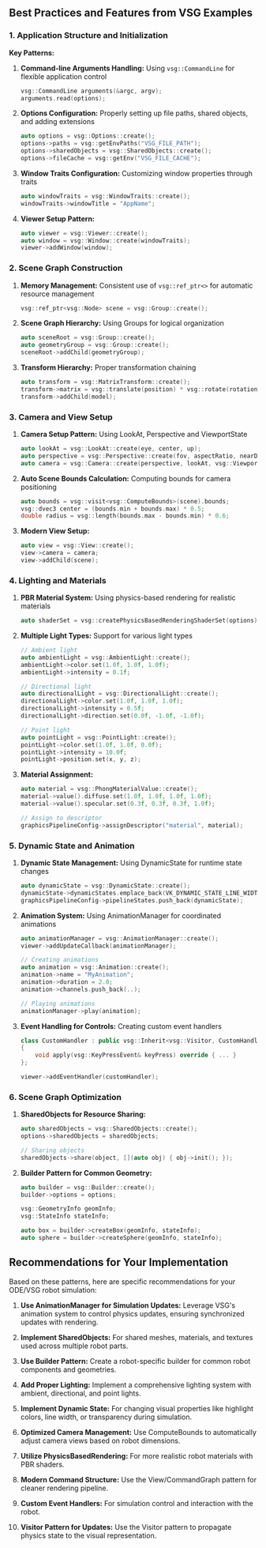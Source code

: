 ## Best Practices and Features from VSG Examples

### 1. Application Structure and Initialization

**Key Patterns:**
1. **Command-line Arguments Handling:** Using `vsg::CommandLine` for flexible application control
   ```cpp
   vsg::CommandLine arguments(&argc, argv);
   arguments.read(options);
   ```

2. **Options Configuration:** Properly setting up file paths, shared objects, and adding extensions
   ```cpp
   auto options = vsg::Options::create();
   options->paths = vsg::getEnvPaths("VSG_FILE_PATH");
   options->sharedObjects = vsg::SharedObjects::create();
   options->fileCache = vsg::getEnv("VSG_FILE_CACHE");
   ```

3. **Window Traits Configuration:** Customizing window properties through traits
   ```cpp
   auto windowTraits = vsg::WindowTraits::create();
   windowTraits->windowTitle = "AppName";
   ```

4. **Viewer Setup Pattern:**
   ```cpp
   auto viewer = vsg::Viewer::create();
   auto window = vsg::Window::create(windowTraits);
   viewer->addWindow(window);
   ```

### 2. Scene Graph Construction

1. **Memory Management:** Consistent use of `vsg::ref_ptr<>` for automatic resource management
   ```cpp
   vsg::ref_ptr<vsg::Node> scene = vsg::Group::create();
   ```

2. **Scene Graph Hierarchy:** Using Groups for logical organization
   ```cpp
   auto sceneRoot = vsg::Group::create();
   auto geometryGroup = vsg::Group::create();
   sceneRoot->addChild(geometryGroup);
   ```

3. **Transform Hierarchy:** Proper transformation chaining
   ```cpp
   auto transform = vsg::MatrixTransform::create();
   transform->matrix = vsg::translate(position) * vsg::rotate(rotation) * vsg::scale(scale);
   transform->addChild(model);
   ```

### 3. Camera and View Setup

1. **Camera Setup Pattern:** Using LookAt, Perspective and ViewportState
   ```cpp
   auto lookAt = vsg::LookAt::create(eye, center, up);
   auto perspective = vsg::Perspective::create(fov, aspectRatio, nearDistance, farDistance);
   auto camera = vsg::Camera::create(perspective, lookAt, vsg::ViewportState::create(window->extent2D()));
   ```

2. **Auto Scene Bounds Calculation:** Computing bounds for camera positioning
   ```cpp
   auto bounds = vsg::visit<vsg::ComputeBounds>(scene).bounds;
   vsg::dvec3 center = (bounds.min + bounds.max) * 0.5;
   double radius = vsg::length(bounds.max - bounds.min) * 0.6;
   ```

3. **Modern View Setup:**
   ```cpp
   auto view = vsg::View::create();
   view->camera = camera;
   view->addChild(scene);
   ```

### 4. Lighting and Materials

1. **PBR Material System:** Using physics-based rendering for realistic materials
   ```cpp
   auto shaderSet = vsg::createPhysicsBasedRenderingShaderSet(options);
   ```

2. **Multiple Light Types:** Support for various light types
   ```cpp
   // Ambient light
   auto ambientLight = vsg::AmbientLight::create();
   ambientLight->color.set(1.0f, 1.0f, 1.0f);
   ambientLight->intensity = 0.1f;
   
   // Directional light
   auto directionalLight = vsg::DirectionalLight::create();
   directionalLight->color.set(1.0f, 1.0f, 1.0f);
   directionalLight->intensity = 0.5f;
   directionalLight->direction.set(0.0f, -1.0f, -1.0f);
   
   // Point light
   auto pointLight = vsg::PointLight::create();
   pointLight->color.set(1.0f, 1.0f, 0.0f);
   pointLight->intensity = 10.0f;
   pointLight->position.set(x, y, z);
   ```

3. **Material Assignment:**
   ```cpp
   auto material = vsg::PhongMaterialValue::create();
   material->value().diffuse.set(1.0f, 1.0f, 1.0f, 1.0f);
   material->value().specular.set(0.3f, 0.3f, 0.3f, 1.0f);
   
   // Assign to descriptor
   graphicsPipelineConfig->assignDescriptor("material", material);
   ```

### 5. Dynamic State and Animation

1. **Dynamic State Management:** Using DynamicState for runtime state changes
   ```cpp
   auto dynamicState = vsg::DynamicState::create();
   dynamicState->dynamicStates.emplace_back(VK_DYNAMIC_STATE_LINE_WIDTH);
   graphicsPipelineConfig->pipelineStates.push_back(dynamicState);
   ```

2. **Animation System:** Using AnimationManager for coordinated animations
   ```cpp
   auto animationManager = vsg::AnimationManager::create();
   viewer->addUpdateCallback(animationManager);
   
   // Creating animations
   auto animation = vsg::Animation::create();
   animation->name = "MyAnimation";
   animation->duration = 2.0;
   animation->channels.push_back(..);
   
   // Playing animations
   animationManager->play(animation);
   ```

3. **Event Handling for Controls:** Creating custom event handlers
   ```cpp
   class CustomHandler : public vsg::Inherit<vsg::Visitor, CustomHandler>
   {
       void apply(vsg::KeyPressEvent& keyPress) override { ... }
   };
   
   viewer->addEventHandler(customHandler);
   ```

### 6. Scene Graph Optimization

1. **SharedObjects for Resource Sharing:**
   ```cpp
   auto sharedObjects = vsg::SharedObjects::create();
   options->sharedObjects = sharedObjects;
   
   // Sharing objects
   sharedObjects->share(object, [](auto obj) { obj->init(); });
   ```

2. **Builder Pattern for Common Geometry:**
   ```cpp
   auto builder = vsg::Builder::create();
   builder->options = options;
   
   vsg::GeometryInfo geomInfo;
   vsg::StateInfo stateInfo;
   
   auto box = builder->createBox(geomInfo, stateInfo);
   auto sphere = builder->createSphere(geomInfo, stateInfo);
   ```

## Recommendations for Your Implementation

Based on these patterns, here are specific recommendations for your ODE/VSG robot simulation:

1. **Use AnimationManager for Simulation Updates:** Leverage VSG's animation system to control physics updates, ensuring synchronized updates with rendering.

2. **Implement SharedObjects:** For shared meshes, materials, and textures used across multiple robot parts.

3. **Use Builder Pattern:** Create a robot-specific builder for common robot components and geometries.

4. **Add Proper Lighting:** Implement a comprehensive lighting system with ambient, directional, and point lights.

5. **Implement Dynamic State:** For changing visual properties like highlight colors, line width, or transparency during simulation.

6. **Optimized Camera Management:** Use ComputeBounds to automatically adjust camera views based on robot dimensions.

7. **Utilize PhysicsBasedRendering:** For more realistic robot materials with PBR shaders.

8. **Modern Command Structure:** Use the View/CommandGraph pattern for cleaner rendering pipeline.

9. **Custom Event Handlers:** For simulation control and interaction with the robot.

10. **Visitor Pattern for Updates:** Use the Visitor pattern to propagate physics state to the visual representation.

